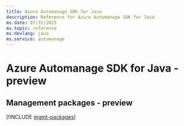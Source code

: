 ```yaml
---
title: Azure Automanage SDK for Java
description: Reference for Azure Automanage SDK for Java
ms.date: 07/31/2025
ms.topic: reference
ms.devlang: java
ms.service: automanage
---
```

# Azure Automanage SDK for Java - preview

## Management packages - preview
[!INCLUDE [mgmt-packages](automanage-mgmt-index.md)]